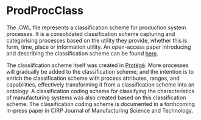 # ProdProcClass
The .OWL file represents a classification scheme for production system processes.
It is a consolidated classification scheme capturing and categorising processes based on the utility they provide, whether this is form, time, place or information utility.
An open-access paper introducing and describing the classification scheme can be found [here](https://www.sciencedirect.com/science/article/pii/S2212827118301203).

The classiifcation scheme itself was created in [Protégé](https://protege.stanford.edu).
More processes will gradually be added to the classification scheme, and the intention is to enrich the classification scheme with process attributes, ranges, and capabilities, effectively transforming it from a classification scheme into an ontology.
A classification coding scheme for classifying the characteristics of manufacturing systems was also created based on this classification scheme.
The classification coding scheme is documented in a forthcoming in-press paper in CIRP Journal of Manufacturing Science and Technology.